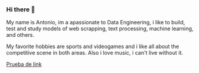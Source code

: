 ### Hi there 👋

My name is Antonio, im a apassionate to Data Engineering, i like to build, test and study models of web scrapping, text processing, machine learning, and others. 

My favorite hobbies are sports and videogames and i like all about the competitive scene in both areas. Also i love music, i can't live without it.

[Prueba de link](https://www.pathmatch.com/blog/how-to-get-an-internship-at-spotify)

<!--
**AntoMB3/AntoMB3** is a ✨ _special_ ✨ repository because its `README.md` (this file) appears on your GitHub profile.

Here are some ideas to get you started:

- 🔭 I’m currently working on ...
- 🌱 I’m currently learning ...
- 👯 I’m looking to collaborate on ...
- 🤔 I’m looking for help with ...
- 💬 Ask me about ...
- 📫 How to reach me: ...
- 😄 Pronouns: ...
- ⚡ Fun fact: ...
-->
